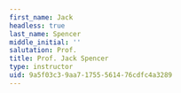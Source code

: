 ```yaml
---
first_name: Jack
headless: true
last_name: Spencer
middle_initial: ''
salutation: Prof.
title: Prof. Jack Spencer
type: instructor
uid: 9a5f03c3-9aa7-1755-5614-76cdfc4a3289
---
```

